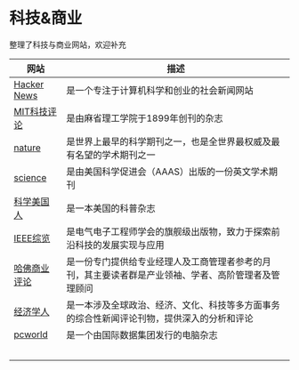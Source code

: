 # 科技&商业
整理了科技与商业网站，欢迎补充


| 网站                                              | 描述                                                         |
| ------------------------------------------------- | ------------------------------------------------------------ |
| [Hacker News](https://news.ycombinator.com/news)  | 是一个专注于计算机科学和创业的社会新闻网站                   |
| [MIT科技评论](https://www.technologyreview.com/)  | 是由麻省理工学院于1899年创刊的杂志                           |
| [nature](https://www.nature.com/)                 | 是世界上最早的科学期刊之一，也是全世界最权威及最有名望的学术期刊之一 |
| [science](https://www.science.org/)               | 是由美国科学促进会（AAAS）出版的一份英文学术期刊             |
| [科学美国人](https://www.scientificamerican.com/) | 是一本美国的科普杂志                                         |
| [IEEE综览](https://spectrum.ieee.org/)            | 是电气电子工程师学会的旗舰级出版物，致力于探索前沿科技的发展实现与应用 |
| [哈佛商业评论](https://hbr.org/)                  | 是一份专门提供给专业经理人及工商管理者参考的月刊，其主要读者群是产业领袖、学者、高阶管理者及管理顾问 |
| [经济学人](https://www.economist.com/)            | 是一本涉及全球政治、经济、文化、科技等多方面事务的综合性新闻评论刊物，提供深入的分析和评论 |
| [pcworld](https://www.pcworld.com/)               | 是一个由国际数据集团发行的电脑杂志                           |
|                                                   |                                                              |
|                                                   |                                                              |
|                                                   |                                                              |
|                                                   |                                                              |
|                                                   |                                                              |


